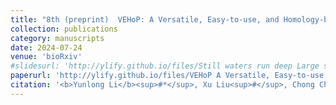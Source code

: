 ```yaml
---
title: "8th (preprint)  VEHoP: A Versatile, Easy-to-use, and Homology-based Phylogenomic pipeline accommodating diverse sequences"
collection: publications
category: manuscripts
date: 2024-07-24
venue: 'bioRxiv'
#slidesurl: 'http://ylify.github.io/files/Still waters run deep Large scale genome rearrangements in the evolution of morphologically conservative Polyplacophora.pdf'
paperurl: 'http://ylify.github.io/files/VEHoP A Versatile, Easy-to-use, and Homology-based Phylogenomic pipeline accommodating diverse sequences.pdf'
citation: '<b>Yunlong Li</b><sup>#*</sup>, Xu Liu<sup>#</sup>, Chong Chen, Jian-Wen Qiu, Kevin Kocot, Jin Sun<sup>*</sup>. (2024). &quot;VEHoP: A Versatile, Easy-to-use, and Homology-based Phylogenomic pipeline accommodating diverse sequences.&quot; <i>bioRxiv</i>. doi: 10.1101/2024.07.24.604968'
---
```


